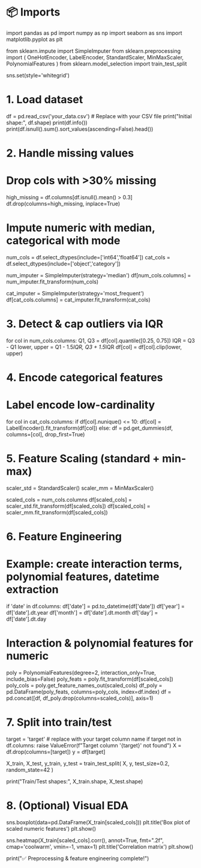 # 📦 Imports
import pandas as pd
import numpy as np
import seaborn as sns
import matplotlib.pyplot as plt

from sklearn.impute import SimpleImputer
from sklearn.preprocessing import (
    OneHotEncoder, LabelEncoder,
    StandardScaler, MinMaxScaler,
    PolynomialFeatures
)
from sklearn.model_selection import train_test_split

sns.set(style='whitegrid')

# 1. Load dataset
df = pd.read_csv('your_data.csv')  # Replace with your CSV file
print("Initial shape:", df.shape)
print(df.info())
print(df.isnull().sum().sort_values(ascending=False).head())

# 2. Handle missing values
# Drop cols with >30% missing
high_missing = df.columns[df.isnull().mean() > 0.3]
df.drop(columns=high_missing, inplace=True)

# Impute numeric with median, categorical with mode
num_cols = df.select_dtypes(include=['int64','float64'])
cat_cols = df.select_dtypes(include=['object','category'])

num_imputer = SimpleImputer(strategy='median')
df[num_cols.columns] = num_imputer.fit_transform(num_cols)

cat_imputer = SimpleImputer(strategy='most_frequent')
df[cat_cols.columns] = cat_imputer.fit_transform(cat_cols)

# 3. Detect & cap outliers via IQR
for col in num_cols.columns:
    Q1, Q3 = df[col].quantile([0.25, 0.75])
    IQR = Q3 - Q1
    lower, upper = Q1 - 1.5*IQR, Q3 + 1.5*IQR
    df[col] = df[col].clip(lower, upper)

# 4. Encode categorical features
# Label encode low-cardinality
for col in cat_cols.columns:
    if df[col].nunique() <= 10:
        df[col] = LabelEncoder().fit_transform(df[col])
    else:
        df = pd.get_dummies(df, columns=[col], drop_first=True)

# 5. Feature Scaling (standard + min-max)
scaler_std = StandardScaler()
scaler_mm = MinMaxScaler()

scaled_cols = num_cols.columns
df[scaled_cols] = scaler_std.fit_transform(df[scaled_cols])
df[scaled_cols] = scaler_mm.fit_transform(df[scaled_cols])

# 6. Feature Engineering
# Example: create interaction terms, polynomial features, datetime extraction
if 'date' in df.columns:
    df['date'] = pd.to_datetime(df['date'])
    df['year'] = df['date'].dt.year
    df['month'] = df['date'].dt.month
    df['day'] = df['date'].dt.day

# Interaction & polynomial features for numeric
poly = PolynomialFeatures(degree=2, interaction_only=True, include_bias=False)
poly_feats = poly.fit_transform(df[scaled_cols])
poly_cols = poly.get_feature_names_out(scaled_cols)
df_poly = pd.DataFrame(poly_feats, columns=poly_cols, index=df.index)
df = pd.concat([df, df_poly.drop(columns=scaled_cols)], axis=1)

# 7. Split into train/test
target = 'target'  # replace with your target column name
if target not in df.columns:
    raise ValueError(f"Target column '{target}' not found")
X = df.drop(columns=[target])
y = df[target]

X_train, X_test, y_train, y_test = train_test_split(
    X, y, test_size=0.2, random_state=42
)

print("Train/Test shapes:", X_train.shape, X_test.shape)

# 8. (Optional) Visual EDA
sns.boxplot(data=pd.DataFrame(X_train[scaled_cols]))
plt.title('Box plot of scaled numeric features')
plt.show()

sns.heatmap(X_train[scaled_cols].corr(), annot=True, fmt=".2f", cmap='coolwarm', vmin=-1, vmax=1)
plt.title('Correlation matrix')
plt.show()

print("✅ Preprocessing & feature engineering complete!")
